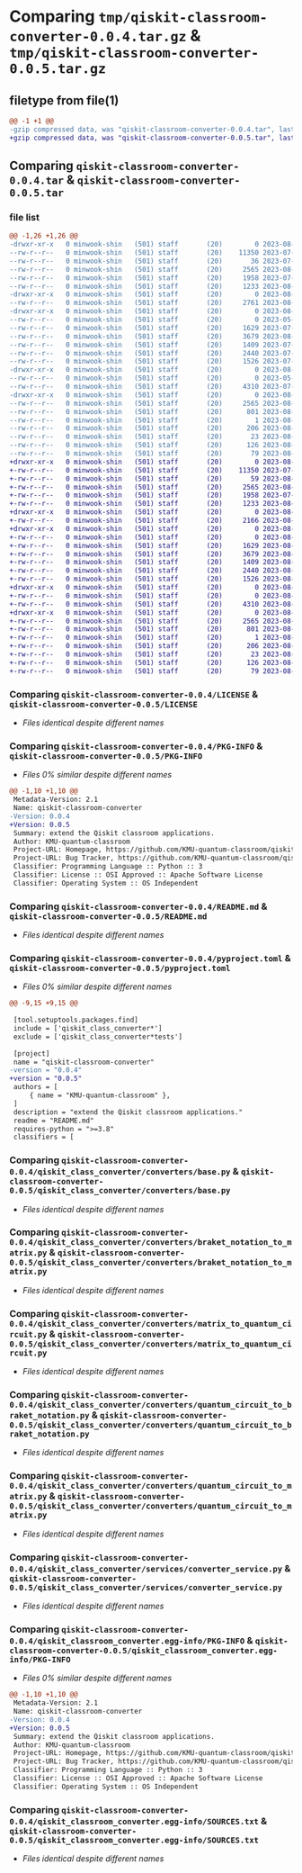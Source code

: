 # Comparing `tmp/qiskit-classroom-converter-0.0.4.tar.gz` & `tmp/qiskit-classroom-converter-0.0.5.tar.gz`

## filetype from file(1)

```diff
@@ -1 +1 @@
-gzip compressed data, was "qiskit-classroom-converter-0.0.4.tar", last modified: Wed Aug  2 12:19:44 2023, max compression
+gzip compressed data, was "qiskit-classroom-converter-0.0.5.tar", last modified: Wed Aug  2 13:21:26 2023, max compression
```

## Comparing `qiskit-classroom-converter-0.0.4.tar` & `qiskit-classroom-converter-0.0.5.tar`

### file list

```diff
@@ -1,26 +1,26 @@
-drwxr-xr-x   0 minwook-shin   (501) staff       (20)        0 2023-08-02 12:19:44.049006 qiskit-classroom-converter-0.0.4/
--rw-r--r--   0 minwook-shin   (501) staff       (20)    11350 2023-07-28 05:38:56.000000 qiskit-classroom-converter-0.0.4/LICENSE
--rw-r--r--   0 minwook-shin   (501) staff       (20)       36 2023-07-31 10:43:34.000000 qiskit-classroom-converter-0.0.4/MANIFEST.in
--rw-r--r--   0 minwook-shin   (501) staff       (20)     2565 2023-08-02 12:19:44.049226 qiskit-classroom-converter-0.0.4/PKG-INFO
--rw-r--r--   0 minwook-shin   (501) staff       (20)     1958 2023-07-28 06:54:58.000000 qiskit-classroom-converter-0.0.4/README.md
--rw-r--r--   0 minwook-shin   (501) staff       (20)     1233 2023-08-02 12:13:57.000000 qiskit-classroom-converter-0.0.4/pyproject.toml
-drwxr-xr-x   0 minwook-shin   (501) staff       (20)        0 2023-08-02 12:19:44.042342 qiskit-classroom-converter-0.0.4/qiskit_class_converter/
--rw-r--r--   0 minwook-shin   (501) staff       (20)     2761 2023-08-02 12:13:57.000000 qiskit-classroom-converter-0.0.4/qiskit_class_converter/__init__.py
-drwxr-xr-x   0 minwook-shin   (501) staff       (20)        0 2023-08-02 12:19:44.045564 qiskit-classroom-converter-0.0.4/qiskit_class_converter/converters/
--rw-r--r--   0 minwook-shin   (501) staff       (20)        0 2023-05-26 12:59:36.000000 qiskit-classroom-converter-0.0.4/qiskit_class_converter/converters/__init__.py
--rw-r--r--   0 minwook-shin   (501) staff       (20)     1629 2023-07-28 05:38:56.000000 qiskit-classroom-converter-0.0.4/qiskit_class_converter/converters/base.py
--rw-r--r--   0 minwook-shin   (501) staff       (20)     3679 2023-08-02 12:13:57.000000 qiskit-classroom-converter-0.0.4/qiskit_class_converter/converters/braket_notation_to_matrix.py
--rw-r--r--   0 minwook-shin   (501) staff       (20)     1409 2023-07-28 06:43:21.000000 qiskit-classroom-converter-0.0.4/qiskit_class_converter/converters/matrix_to_quantum_circuit.py
--rw-r--r--   0 minwook-shin   (501) staff       (20)     2440 2023-07-28 05:38:56.000000 qiskit-classroom-converter-0.0.4/qiskit_class_converter/converters/quantum_circuit_to_braket_notation.py
--rw-r--r--   0 minwook-shin   (501) staff       (20)     1526 2023-07-28 05:38:56.000000 qiskit-classroom-converter-0.0.4/qiskit_class_converter/converters/quantum_circuit_to_matrix.py
-drwxr-xr-x   0 minwook-shin   (501) staff       (20)        0 2023-08-02 12:19:44.046549 qiskit-classroom-converter-0.0.4/qiskit_class_converter/services/
--rw-r--r--   0 minwook-shin   (501) staff       (20)        0 2023-05-26 12:59:36.000000 qiskit-classroom-converter-0.0.4/qiskit_class_converter/services/__init__.py
--rw-r--r--   0 minwook-shin   (501) staff       (20)     4310 2023-07-28 06:43:21.000000 qiskit-classroom-converter-0.0.4/qiskit_class_converter/services/converter_service.py
-drwxr-xr-x   0 minwook-shin   (501) staff       (20)        0 2023-08-02 12:19:44.048717 qiskit-classroom-converter-0.0.4/qiskit_classroom_converter.egg-info/
--rw-r--r--   0 minwook-shin   (501) staff       (20)     2565 2023-08-02 12:19:44.000000 qiskit-classroom-converter-0.0.4/qiskit_classroom_converter.egg-info/PKG-INFO
--rw-r--r--   0 minwook-shin   (501) staff       (20)      801 2023-08-02 12:19:44.000000 qiskit-classroom-converter-0.0.4/qiskit_classroom_converter.egg-info/SOURCES.txt
--rw-r--r--   0 minwook-shin   (501) staff       (20)        1 2023-08-02 12:19:44.000000 qiskit-classroom-converter-0.0.4/qiskit_classroom_converter.egg-info/dependency_links.txt
--rw-r--r--   0 minwook-shin   (501) staff       (20)      206 2023-08-02 12:19:44.000000 qiskit-classroom-converter-0.0.4/qiskit_classroom_converter.egg-info/requires.txt
--rw-r--r--   0 minwook-shin   (501) staff       (20)       23 2023-08-02 12:19:44.000000 qiskit-classroom-converter-0.0.4/qiskit_classroom_converter.egg-info/top_level.txt
--rw-r--r--   0 minwook-shin   (501) staff       (20)      126 2023-08-02 12:13:57.000000 qiskit-classroom-converter-0.0.4/requirements.txt
--rw-r--r--   0 minwook-shin   (501) staff       (20)       79 2023-08-02 12:19:44.049706 qiskit-classroom-converter-0.0.4/setup.cfg
+drwxr-xr-x   0 minwook-shin   (501) staff       (20)        0 2023-08-02 13:21:26.678543 qiskit-classroom-converter-0.0.5/
+-rw-r--r--   0 minwook-shin   (501) staff       (20)    11350 2023-07-28 05:38:56.000000 qiskit-classroom-converter-0.0.5/LICENSE
+-rw-r--r--   0 minwook-shin   (501) staff       (20)       59 2023-08-02 12:35:39.000000 qiskit-classroom-converter-0.0.5/MANIFEST.in
+-rw-r--r--   0 minwook-shin   (501) staff       (20)     2565 2023-08-02 13:21:26.678673 qiskit-classroom-converter-0.0.5/PKG-INFO
+-rw-r--r--   0 minwook-shin   (501) staff       (20)     1958 2023-07-28 06:54:58.000000 qiskit-classroom-converter-0.0.5/README.md
+-rw-r--r--   0 minwook-shin   (501) staff       (20)     1233 2023-08-02 13:10:51.000000 qiskit-classroom-converter-0.0.5/pyproject.toml
+drwxr-xr-x   0 minwook-shin   (501) staff       (20)        0 2023-08-02 13:21:26.673936 qiskit-classroom-converter-0.0.5/qiskit_class_converter/
+-rw-r--r--   0 minwook-shin   (501) staff       (20)     2166 2023-08-02 13:10:51.000000 qiskit-classroom-converter-0.0.5/qiskit_class_converter/__init__.py
+drwxr-xr-x   0 minwook-shin   (501) staff       (20)        0 2023-08-02 13:21:26.676072 qiskit-classroom-converter-0.0.5/qiskit_class_converter/converters/
+-rw-r--r--   0 minwook-shin   (501) staff       (20)        0 2023-08-02 12:36:25.000000 qiskit-classroom-converter-0.0.5/qiskit_class_converter/converters/__init__.py
+-rw-r--r--   0 minwook-shin   (501) staff       (20)     1629 2023-08-02 12:36:25.000000 qiskit-classroom-converter-0.0.5/qiskit_class_converter/converters/base.py
+-rw-r--r--   0 minwook-shin   (501) staff       (20)     3679 2023-08-02 12:36:25.000000 qiskit-classroom-converter-0.0.5/qiskit_class_converter/converters/braket_notation_to_matrix.py
+-rw-r--r--   0 minwook-shin   (501) staff       (20)     1409 2023-08-02 12:36:25.000000 qiskit-classroom-converter-0.0.5/qiskit_class_converter/converters/matrix_to_quantum_circuit.py
+-rw-r--r--   0 minwook-shin   (501) staff       (20)     2440 2023-08-02 12:36:25.000000 qiskit-classroom-converter-0.0.5/qiskit_class_converter/converters/quantum_circuit_to_braket_notation.py
+-rw-r--r--   0 minwook-shin   (501) staff       (20)     1526 2023-08-02 12:36:25.000000 qiskit-classroom-converter-0.0.5/qiskit_class_converter/converters/quantum_circuit_to_matrix.py
+drwxr-xr-x   0 minwook-shin   (501) staff       (20)        0 2023-08-02 13:21:26.676655 qiskit-classroom-converter-0.0.5/qiskit_class_converter/services/
+-rw-r--r--   0 minwook-shin   (501) staff       (20)        0 2023-08-02 12:36:25.000000 qiskit-classroom-converter-0.0.5/qiskit_class_converter/services/__init__.py
+-rw-r--r--   0 minwook-shin   (501) staff       (20)     4310 2023-08-02 12:36:25.000000 qiskit-classroom-converter-0.0.5/qiskit_class_converter/services/converter_service.py
+drwxr-xr-x   0 minwook-shin   (501) staff       (20)        0 2023-08-02 13:21:26.678270 qiskit-classroom-converter-0.0.5/qiskit_classroom_converter.egg-info/
+-rw-r--r--   0 minwook-shin   (501) staff       (20)     2565 2023-08-02 13:21:26.000000 qiskit-classroom-converter-0.0.5/qiskit_classroom_converter.egg-info/PKG-INFO
+-rw-r--r--   0 minwook-shin   (501) staff       (20)      801 2023-08-02 13:21:26.000000 qiskit-classroom-converter-0.0.5/qiskit_classroom_converter.egg-info/SOURCES.txt
+-rw-r--r--   0 minwook-shin   (501) staff       (20)        1 2023-08-02 13:21:26.000000 qiskit-classroom-converter-0.0.5/qiskit_classroom_converter.egg-info/dependency_links.txt
+-rw-r--r--   0 minwook-shin   (501) staff       (20)      206 2023-08-02 13:21:26.000000 qiskit-classroom-converter-0.0.5/qiskit_classroom_converter.egg-info/requires.txt
+-rw-r--r--   0 minwook-shin   (501) staff       (20)       23 2023-08-02 13:21:26.000000 qiskit-classroom-converter-0.0.5/qiskit_classroom_converter.egg-info/top_level.txt
+-rw-r--r--   0 minwook-shin   (501) staff       (20)      126 2023-08-02 12:13:57.000000 qiskit-classroom-converter-0.0.5/requirements.txt
+-rw-r--r--   0 minwook-shin   (501) staff       (20)       79 2023-08-02 13:21:26.679100 qiskit-classroom-converter-0.0.5/setup.cfg
```

### Comparing `qiskit-classroom-converter-0.0.4/LICENSE` & `qiskit-classroom-converter-0.0.5/LICENSE`

 * *Files identical despite different names*

### Comparing `qiskit-classroom-converter-0.0.4/PKG-INFO` & `qiskit-classroom-converter-0.0.5/PKG-INFO`

 * *Files 0% similar despite different names*

```diff
@@ -1,10 +1,10 @@
 Metadata-Version: 2.1
 Name: qiskit-classroom-converter
-Version: 0.0.4
+Version: 0.0.5
 Summary: extend the Qiskit classroom applications.
 Author: KMU-quantum-classroom
 Project-URL: Homepage, https://github.com/KMU-quantum-classroom/qiskit-classroom-converter
 Project-URL: Bug Tracker, https://github.com/KMU-quantum-classroom/qiskit-classroom-converter/issues
 Classifier: Programming Language :: Python :: 3
 Classifier: License :: OSI Approved :: Apache Software License
 Classifier: Operating System :: OS Independent
```

### Comparing `qiskit-classroom-converter-0.0.4/README.md` & `qiskit-classroom-converter-0.0.5/README.md`

 * *Files identical despite different names*

### Comparing `qiskit-classroom-converter-0.0.4/pyproject.toml` & `qiskit-classroom-converter-0.0.5/pyproject.toml`

 * *Files 0% similar despite different names*

```diff
@@ -9,15 +9,15 @@
 
 [tool.setuptools.packages.find]
 include = ['qiskit_class_converter*']
 exclude = ['qiskit_class_converter*tests']
 
 [project]
 name = "qiskit-classroom-converter"
-version = "0.0.4"
+version = "0.0.5"
 authors = [
     { name = "KMU-quantum-classroom" },
 ]
 description = "extend the Qiskit classroom applications."
 readme = "README.md"
 requires-python = ">=3.8"
 classifiers = [
```

### Comparing `qiskit-classroom-converter-0.0.4/qiskit_class_converter/converters/base.py` & `qiskit-classroom-converter-0.0.5/qiskit_class_converter/converters/base.py`

 * *Files identical despite different names*

### Comparing `qiskit-classroom-converter-0.0.4/qiskit_class_converter/converters/braket_notation_to_matrix.py` & `qiskit-classroom-converter-0.0.5/qiskit_class_converter/converters/braket_notation_to_matrix.py`

 * *Files identical despite different names*

### Comparing `qiskit-classroom-converter-0.0.4/qiskit_class_converter/converters/matrix_to_quantum_circuit.py` & `qiskit-classroom-converter-0.0.5/qiskit_class_converter/converters/matrix_to_quantum_circuit.py`

 * *Files identical despite different names*

### Comparing `qiskit-classroom-converter-0.0.4/qiskit_class_converter/converters/quantum_circuit_to_braket_notation.py` & `qiskit-classroom-converter-0.0.5/qiskit_class_converter/converters/quantum_circuit_to_braket_notation.py`

 * *Files identical despite different names*

### Comparing `qiskit-classroom-converter-0.0.4/qiskit_class_converter/converters/quantum_circuit_to_matrix.py` & `qiskit-classroom-converter-0.0.5/qiskit_class_converter/converters/quantum_circuit_to_matrix.py`

 * *Files identical despite different names*

### Comparing `qiskit-classroom-converter-0.0.4/qiskit_class_converter/services/converter_service.py` & `qiskit-classroom-converter-0.0.5/qiskit_class_converter/services/converter_service.py`

 * *Files identical despite different names*

### Comparing `qiskit-classroom-converter-0.0.4/qiskit_classroom_converter.egg-info/PKG-INFO` & `qiskit-classroom-converter-0.0.5/qiskit_classroom_converter.egg-info/PKG-INFO`

 * *Files 0% similar despite different names*

```diff
@@ -1,10 +1,10 @@
 Metadata-Version: 2.1
 Name: qiskit-classroom-converter
-Version: 0.0.4
+Version: 0.0.5
 Summary: extend the Qiskit classroom applications.
 Author: KMU-quantum-classroom
 Project-URL: Homepage, https://github.com/KMU-quantum-classroom/qiskit-classroom-converter
 Project-URL: Bug Tracker, https://github.com/KMU-quantum-classroom/qiskit-classroom-converter/issues
 Classifier: Programming Language :: Python :: 3
 Classifier: License :: OSI Approved :: Apache Software License
 Classifier: Operating System :: OS Independent
```

### Comparing `qiskit-classroom-converter-0.0.4/qiskit_classroom_converter.egg-info/SOURCES.txt` & `qiskit-classroom-converter-0.0.5/qiskit_classroom_converter.egg-info/SOURCES.txt`

 * *Files identical despite different names*

